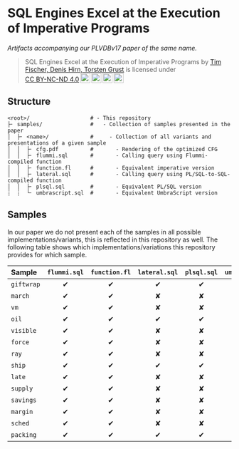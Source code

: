 # SQL Engines Excel at the Execution of Imperative Programs

_Artifacts accompanying our PLVDBv17 paper of the same name._

> <p xmlns:cc="http://creativecommons.org/ns#" xmlns:dct="http://purl.org/dc/terms/"><span property="dct:title">SQL Engines Excel at the Execution of Imperative Programs</span> by <a rel="cc:attributionURL dct:creator" property="cc:attributionName" href="https://db.cs.uni-tuebingen.de/">Tim Fischer, Denis Hirn, Torsten Grust</a> is licensed under <a href="http://creativecommons.org/licenses/by-nc-nd/4.0/?ref=chooser-v1" target="_blank" rel="license noopener noreferrer" style="display:inline-block;">CC BY-NC-ND 4.0<img style="height:22px!important;margin-left:3px;vertical-align:text-bottom;" src="https://mirrors.creativecommons.org/presskit/icons/cc.svg?ref=chooser-v1"><img style="height:22px!important;margin-left:3px;vertical-align:text-bottom;" src="https://mirrors.creativecommons.org/presskit/icons/by.svg?ref=chooser-v1"><img style="height:22px!important;margin-left:3px;vertical-align:text-bottom;" src="https://mirrors.creativecommons.org/presskit/icons/nc.svg?ref=chooser-v1"><img style="height:22px!important;margin-left:3px;vertical-align:text-bottom;" src="https://mirrors.creativecommons.org/presskit/icons/nd.svg?ref=chooser-v1"></a></p>

## Structure

```
<root>/                   # - This repository
├╴ samples/               #   - Collection of samples presented in the paper
│  ├╴ <name>/             #     - Collection of all variants and presentations of a given sample
│  │  ├╴ cfg.pdf          #       - Rendering of the optimized CFG
│  │  ├╴ flummi.sql       #       - Calling query using Flummi-compiled function
│  │  ├╴ function.fl      #       - Equivalent imperative version
│  │  ├╴ lateral.sql      #       - Calling query using PL/SQL-to-SQL-compiled function
│  │  ├╴ plsql.sql        #       - Equivalent PL/SQL version
┊  ┊  └╴ umbrascript.sql  #       - Equivalent UmbraScript version
```

## Samples

In our paper we do not present each of the samples in all possible implementations/variants, this is reflected in this repository as well. The following table shows which implementations/variations this repository provides for which sample.

| Sample     | `flummi.sql` | `function.fl` | `lateral.sql` | `plsql.sql` | `umbrascript.sql` |
| :--------- | :----------: | :-----------: | :-----------: | :---------: | :---------------: |
| `giftwrap` |      ✔︎       |       ✔︎       |       ✔︎       |      ✔︎      |         ✔︎         |
| `march`    |      ✔︎       |       ✔︎       |       ✘       |      ✘      |         ✘         |
| `vm`       |      ✔︎       |       ✔︎       |       ✘       |      ✘      |         ✘         |
| `oil`      |      ✔︎       |       ✔︎       |       ✔︎       |      ✔︎      |         ✘         |
| `visible`  |      ✔︎       |       ✔︎       |       ✘       |      ✘      |         ✘         |
| `force`    |      ✔︎       |       ✔︎       |       ✘       |      ✘      |         ✘         |
| `ray`      |      ✔︎       |       ✔︎       |       ✘       |      ✘      |         ✘         |
| `ship`     |      ✔︎       |       ✔︎       |       ✔︎       |      ✔︎      |         ✘         |
| `late`     |      ✔︎       |       ✔︎       |       ✘       |      ✘      |         ✔︎         |
| `supply`   |      ✔︎       |       ✔︎       |       ✘       |      ✘      |         ✔︎         |
| `savings`  |      ✔︎       |       ✔︎       |       ✘       |      ✘      |         ✔︎         |
| `margin`   |      ✔︎       |       ✔︎       |       ✘       |      ✘      |         ✔︎         |
| `sched`    |      ✔︎       |       ✔︎       |       ✘       |      ✘      |         ✘         |
| `packing`  |      ✔︎       |       ✔︎       |       ✔︎       |      ✔︎      |         ✔︎         |
